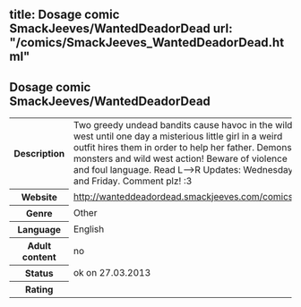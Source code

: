 title: Dosage comic SmackJeeves/WantedDeadorDead
url: "/comics/SmackJeeves_WantedDeadorDead.html"
---
Dosage comic SmackJeeves/WantedDeadorDead
-----------------------------------------

<table class="comicinfo">
<tr>
<th>Description</th><td>Two greedy undead bandits cause havoc in the wild west until one day a misterious little girl in a weird outfit hires them in order to help her father. Demons, monsters and wild west action! Beware of violence and foul language. Read L--&gt;R Updates: Wednesday and Friday. Comment plz! :3</td>
</tr>
<tr>
<th>Website</th><td><a href="http://wanteddeadordead.smackjeeves.com/comics/">http://wanteddeadordead.smackjeeves.com/comics/</a></td>
</tr>
<tr>
<th>Genre</th><td>Other</td>
</tr>
<tr>
<th>Language</th><td>English</td>
</tr>
<tr>
<th>Adult content</th><td>no</td>
</tr>
<tr>
<th>Status</th><td>ok on 27.03.2013</td>
</tr>
<tr>
<th>Rating</th><td><div class="g-plusone" data-size="standard" data-annotation="bubble"
 data-href="http://wanteddeadordead.smackjeeves.com/comics/"></div></td>
</tr>
</table>
<script type="text/javascript">
  (function() {
    var po = document.createElement('script'); po.type = 'text/javascript'; po.async = true;
    po.src = 'https://apis.google.com/js/plusone.js';
    var s = document.getElementsByTagName('script')[0]; s.parentNode.insertBefore(po, s);
  })();
</script>
